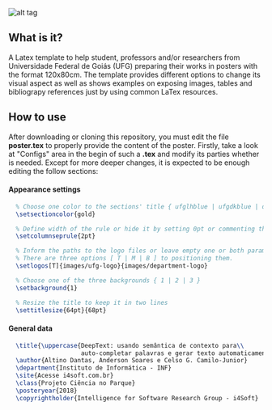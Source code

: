 ![alt tag](https://raw.githubusercontent.com/altinodantas/ufgtexposter/master/images/ufgtexposter.png)

## What is it?
A Latex template to help student, professors and/or researchers from Universidade Federal de Goiás (UFG) 
preparing their works in posters with the format 120x80cm. The template provides different options to change its visual 
aspect as well as shows examples on exposing images, tables and bibliograpy references just by using common LaTex resources.

## How to use
After downloading or cloning this repository, you must edit the file **poster.tex** to properly provide the content of the poster. 
Firstly, take a look at "Configs" area in the begin of such a **.tex** and modify its parties whether is needed. 
Except for more deeper changes, it is expected to be enough editing the follow sections: 
  
  #### Appearance settings
  ```tex
    % Choose one color to the sections' title { ufglhblue | ufgdkblue | dkblue | black | gold }
    \setsectioncolor{gold} 

    % Define width of the rule or hide it by setting 0pt or commenting the follow command 
    \setcolumnseprule{2pt}

    % Inform the paths to the logo files or leave empty one or both parameters. 
    % There are three options [ T | M | B ] to positioning them. 
    \setlogos[T]{images/ufg-logo}{images/department-logo}

    % Choose one of the three backgrounds { 1 | 2 | 3 } 
    \setbackground{1}

    % Resize the title to keep it in two lines 
    \settitlesize{64pt}{68pt}
  ```
  #### General data
  ```tex
    \title{\uppercase{DeepText: usando semântica de contexto para\\ 
                      auto-completar palavras e gerar texto automaticamente}} 
    \author{Altino Dantas, Anderson Soares e Celso G. Camilo-Junior} 
    \department{Instituto de Informática - INF}
    \site{Acesse i4soft.com.br}
    \class{Projeto Ciência no Parque}
    \posteryear{2018}
    \copyrightholder{Intelligence for Software Research Group - i4Soft}
  ```
  
  
